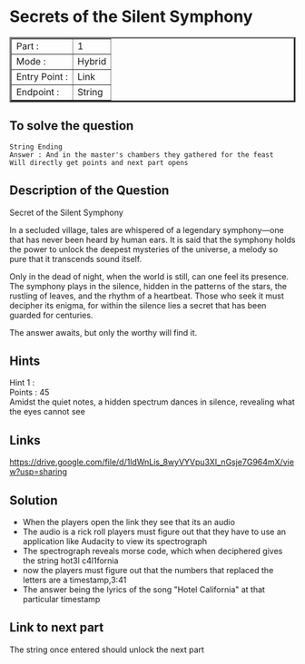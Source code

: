 # Secrets of the Silent Symphony

<table border = '3'>
    <tr>
        <td>Part :</td>
        <td> 1 </td>
    </tr>
    <tr>
        <td>Mode :</td>
        <td>Hybrid</td>
    </tr>
    <tr>
        <td>Entry Point :</td>
        <td>Link</td>
    </tr>
    <tr>
        <td>Endpoint :</td>
        <td>String</td>
    </tr>
</table>

## To solve the question 
    String Ending 
    Answer : And in the master's chambers they gathered for the feast
    Will directly get points and next part opens 

## Description of the Question

Secret of the Silent Symphony

In a secluded village, tales are whispered of a legendary symphony—one that has never been heard by human ears. It is said that the symphony holds the power to unlock the deepest mysteries of the universe, a melody so pure that it transcends sound itself.

Only in the dead of night, when the world is still, can one feel its presence. The symphony plays in the silence, hidden in the patterns of the stars, the rustling of leaves, and the rhythm of a heartbeat. Those who seek it must decipher its enigma, for within the silence lies a secret that has been guarded for centuries.

The answer awaits, but only the worthy will find it.

## Hints


Hint 1 : <br>
Points : 45 <br>
Amidst the quiet notes, a hidden spectrum dances in silence, revealing what the eyes cannot see 


## Links 
https://drive.google.com/file/d/1ldWnLis_8wyVYVpu3XI_nGsje7G964mX/view?usp=sharing


## Solution 

- When the players open the link they see that its an audio
- The audio is a rick roll players must figure out that they have to use an application like Audacity to view its spectrograph
- The spectrograph reveals morse code, which when deciphered gives the string
    hot3l c4l1fornia 
- now the players must figure out that the numbers that replaced the letters are a timestamp,3:41
- The answer being the lyrics of the song "Hotel California" at that particular timestamp

## Link to next part

The string once entered should unlock the next part

